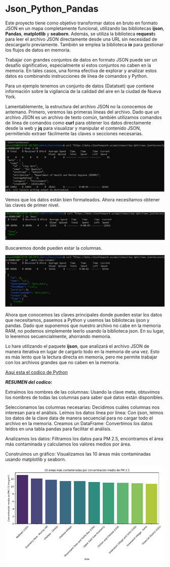 # Json_Python_Pandas

Este proyecto tiene como objetivo transformar datos en bruto en formato JSON en un mapa completamente funcional, utilizando las bibliotecas **ijson**, **Pandas**, **matplotlib** y **seaborn**. Además, se utiliza la biblioteca **request**s para leer el archivo JSON directamente desde una URL sin necesidad de descargarlo previamente. También se emplea la biblioteca **io** para gestionar los flujos de datos en memoria.

Trabajar con grandes conjuntos de datos en formato JSON puede ser un desafío significativo, especialmente si estos conjuntos no caben en la memoria. En tales casos, 
una forma efectiva de explorar y analizar estos datos es combinando instrucciones de línea de comandos y Python.

Para un ejemplo tenemos un conjunto de datos (Datatset) que contiene información sobre la vigilancia de la calidad del aire en la ciudad de Nueva York.

Lamentablemente, la estructura del archivo JSON no la conocemos de antemano. 
Primero, veremos las primeras líneas del archivo.
Dado que un archivo JSON es un archivo de texto común, también utilizamos comandos de línea de comandos como **curl** para obtener los datos directamente desde la web y **jq** para visualizar y manipular el contenido JSON, permitiendo extraer fácilmente las claves o secciones necesarias.

![](https://github.com/elena210910/Json_Python_Pandas/blob/main/bash_1.PNG)

Vemos que los datos están bien formateados. Ahora necesitamos obtener las claves de primer nivel.
 
![](https://github.com/elena210910/Json_Python_Pandas/blob/main/bash_2.PNG)

Buscaremos donde pueden estar la columnas.

![](https://github.com/elena210910/Json_Python_Pandas/blob/main/bash_3.PNG)

Ahora que conocemos las claves principales donde pueden estar los datos que necesitamos, pasemos a Python y usemos las bibliotecas ijson y pandas.
Dado que suponemos que nuestro archivo no cabe en la memoria RAM, no podemos simplemente leerlo usando la biblioteca json. En su lugar, lo leeremos secuencialmente, ahorrando memoria.

Lo hare utilizando el paquete **ijson**, que analizará el archivo JSON de manera iterativa en lugar de cargarlo todo en la memoria de una vez. Esto es más lento que la lectura directa en memoria, pero me permite trabajar con los archivos grandes que no caben en la memoria.

[Aqui esta el codico de Python](https://github.com/elena210910/Json_Python_Pandas/blob/main/code_python) 

***RESUMEN del codico:***

Extraímos los nombres de las columnas: Usando la clave meta, obtuvimos los nombres de todas las columnas para saber qué datos están disponibles.

Seleccionamos las columnas necesarias: Decidimos cuáles columnas nos interesan para el análisis.
Leímos los datos línea por línea: Con ijson, leímos los datos de la clave data de manera secuencial para no cargar todo el archivo en la memoria.
Creamos un DataFrame: Convertimos los datos leídos en una tabla pandas para facilitar el análisis.

Analizamos los datos: Filtramos los datos para PM 2.5, encontramos el área más contaminada y calculamos los valores medios por área.

Construimos un gráfico: Visualizamos las 10 áreas más contaminadas usando matplotlib y seaborn.


![](https://github.com/elena210910/Json_Python_Pandas/blob/main/10_top.png)




